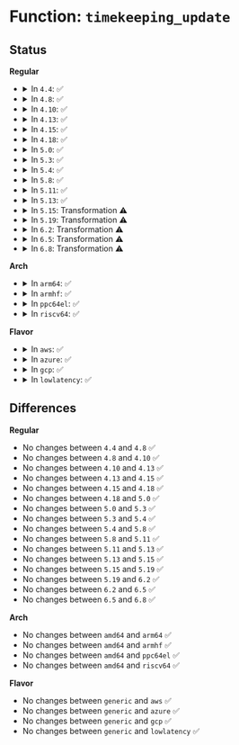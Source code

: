 # Function: <code>timekeeping_update</code>

## Status
<b>Regular</b>
<ul>
<li>
<details>
<summary>In <code>4.4</code>: ✅</summary>

```c
void timekeeping_update(struct timekeeper *tk, unsigned int action);
```

**Collision:** Unique Static

**Inline:** No

**Transformation:** False

**Instances:**

```
In kernel/time/timekeeping.c (ffffffff810f4be0)
Location: kernel/time/timekeeping.c:579
Inline: False
Direct callers:
  - kernel/time/timekeeping.c:timekeeping_inject_offset
  - kernel/time/timekeeping.c:do_settimeofday64
  - kernel/time/timekeeping.c:change_clocksource
  - kernel/time/timekeeping.c:timekeeping_set_tai_offset
  - kernel/time/timekeeping.c:timekeeping_resume
  - kernel/time/timekeeping.c:timekeeping_suspend
  - kernel/time/timekeeping.c:timekeeping_init
  - kernel/time/timekeeping.c:timekeeping_inject_sleeptime64
  - kernel/time/timekeeping.c:update_wall_time
  - kernel/time/timekeeping.c:do_adjtimex
```
**Symbols:**

```
ffffffff810f4be0-ffffffff810f4d2a: timekeeping_update (STB_LOCAL)
```
</details>
</li>
<li>
<details>
<summary>In <code>4.8</code>: ✅</summary>

```c
void timekeeping_update(struct timekeeper *tk, unsigned int action);
```

**Collision:** Unique Static

**Inline:** No

**Transformation:** False

**Instances:**

```
In kernel/time/timekeeping.c (ffffffff810fbda0)
Location: kernel/time/timekeeping.c:584
Inline: False
Direct callers:
  - kernel/time/timekeeping.c:do_adjtimex
  - kernel/time/timekeeping.c:update_wall_time
  - kernel/time/timekeeping.c:timekeeping_suspend
  - kernel/time/timekeeping.c:timekeeping_resume
  - kernel/time/timekeeping.c:timekeeping_inject_sleeptime64
  - kernel/time/timekeeping.c:timekeeping_init
  - kernel/time/timekeeping.c:change_clocksource
  - kernel/time/timekeeping.c:timekeeping_set_tai_offset
  - kernel/time/timekeeping.c:timekeeping_inject_offset
  - kernel/time/timekeeping.c:do_settimeofday64
```
**Symbols:**

```
ffffffff810fbda0-ffffffff810fbeea: timekeeping_update (STB_LOCAL)
```
</details>
</li>
<li>
<details>
<summary>In <code>4.10</code>: ✅</summary>

```c
void timekeeping_update(struct timekeeper *tk, unsigned int action);
```

**Collision:** Unique Static

**Inline:** No

**Transformation:** False

**Instances:**

```
In kernel/time/timekeeping.c (ffffffff810feca0)
Location: kernel/time/timekeeping.c:613
Inline: False
Direct callers:
  - kernel/time/timekeeping.c:do_adjtimex
  - kernel/time/timekeeping.c:update_wall_time
  - kernel/time/timekeeping.c:timekeeping_suspend
  - kernel/time/timekeeping.c:timekeeping_resume
  - kernel/time/timekeeping.c:timekeeping_inject_sleeptime64
  - kernel/time/timekeeping.c:timekeeping_init
  - kernel/time/timekeeping.c:change_clocksource
  - kernel/time/timekeeping.c:timekeeping_set_tai_offset
  - kernel/time/timekeeping.c:timekeeping_inject_offset
  - kernel/time/timekeeping.c:do_settimeofday64
```
**Symbols:**

```
ffffffff810feca0-ffffffff810fedea: timekeeping_update (STB_LOCAL)
```
</details>
</li>
<li>
<details>
<summary>In <code>4.13</code>: ✅</summary>

```c
void timekeeping_update(struct timekeeper *tk, unsigned int action);
```

**Collision:** Unique Static

**Inline:** No

**Transformation:** False

**Instances:**

```
In kernel/time/timekeeping.c (ffffffff81100f70)
Location: kernel/time/timekeeping.c:644
Inline: False
Direct callers:
  - kernel/time/timekeeping.c:do_adjtimex
  - kernel/time/timekeeping.c:update_wall_time
  - kernel/time/timekeeping.c:timekeeping_suspend
  - kernel/time/timekeeping.c:timekeeping_resume
  - kernel/time/timekeeping.c:timekeeping_inject_sleeptime64
  - kernel/time/timekeeping.c:timekeeping_init
  - kernel/time/timekeeping.c:change_clocksource
  - kernel/time/timekeeping.c:timekeeping_inject_offset
  - kernel/time/timekeeping.c:do_settimeofday64
```
**Symbols:**

```
ffffffff81100f70-ffffffff81101085: timekeeping_update (STB_LOCAL)
```
</details>
</li>
<li>
<details>
<summary>In <code>4.15</code>: ✅</summary>

```c
void timekeeping_update(struct timekeeper *tk, unsigned int action);
```

**Collision:** Unique Static

**Inline:** No

**Transformation:** False

**Instances:**

```
In kernel/time/timekeeping.c (ffffffff8110bd90)
Location: kernel/time/timekeeping.c:647
Inline: False
Direct callers:
  - kernel/time/timekeeping.c:do_adjtimex
  - kernel/time/timekeeping.c:update_wall_time
  - kernel/time/timekeeping.c:timekeeping_suspend
  - kernel/time/timekeeping.c:timekeeping_resume
  - kernel/time/timekeeping.c:timekeeping_inject_sleeptime64
  - kernel/time/timekeeping.c:timekeeping_init
  - kernel/time/timekeeping.c:change_clocksource
  - kernel/time/timekeeping.c:timekeeping_inject_offset
  - kernel/time/timekeeping.c:do_settimeofday64
```
**Symbols:**

```
ffffffff8110bd90-ffffffff8110beba: timekeeping_update (STB_LOCAL)
```
</details>
</li>
<li>
<details>
<summary>In <code>4.18</code>: ✅</summary>

```c
void timekeeping_update(struct timekeeper *tk, unsigned int action);
```

**Collision:** Unique Static

**Inline:** No

**Transformation:** False

**Instances:**

```
In kernel/time/timekeeping.c (ffffffff81117940)
Location: kernel/time/timekeeping.c:648
Inline: False
Direct callers:
  - kernel/time/timekeeping.c:do_adjtimex
  - kernel/time/timekeeping.c:update_wall_time
  - kernel/time/timekeeping.c:timekeeping_suspend
  - kernel/time/timekeeping.c:timekeeping_resume
  - kernel/time/timekeeping.c:timekeeping_inject_sleeptime64
  - kernel/time/timekeeping.c:timekeeping_init
  - kernel/time/timekeeping.c:change_clocksource
  - kernel/time/timekeeping.c:timekeeping_inject_offset
```
**Symbols:**

```
ffffffff81117940-ffffffff81117a67: timekeeping_update (STB_LOCAL)
```
</details>
</li>
<li>
<details>
<summary>In <code>5.0</code>: ✅</summary>

```c
void timekeeping_update(struct timekeeper *tk, unsigned int action);
```

**Collision:** Unique Static

**Inline:** No

**Transformation:** False

**Instances:**

```
In kernel/time/timekeeping.c (ffffffff81122f60)
Location: kernel/time/timekeeping.c:655
Inline: False
Direct callers:
  - kernel/time/timekeeping.c:do_adjtimex
  - kernel/time/timekeeping.c:timekeeping_advance
  - kernel/time/timekeeping.c:timekeeping_suspend
  - kernel/time/timekeeping.c:timekeeping_resume
  - kernel/time/timekeeping.c:timekeeping_inject_sleeptime64
  - kernel/time/timekeeping.c:timekeeping_init
  - kernel/time/timekeeping.c:change_clocksource
  - kernel/time/timekeeping.c:timekeeping_inject_offset
```
**Symbols:**

```
ffffffff81122f60-ffffffff81123087: timekeeping_update (STB_LOCAL)
```
</details>
</li>
<li>
<details>
<summary>In <code>5.3</code>: ✅</summary>

```c
void timekeeping_update(struct timekeeper *tk, unsigned int action);
```

**Collision:** Unique Static

**Inline:** No

**Transformation:** False

**Instances:**

```
In kernel/time/timekeeping.c (ffffffff8112d740)
Location: kernel/time/timekeeping.c:661
Inline: False
Direct callers:
  - kernel/time/timekeeping.c:do_adjtimex
  - kernel/time/timekeeping.c:timekeeping_advance
  - kernel/time/timekeeping.c:timekeeping_suspend
  - kernel/time/timekeeping.c:timekeeping_resume
  - kernel/time/timekeeping.c:timekeeping_inject_sleeptime64
  - kernel/time/timekeeping.c:timekeeping_init
  - kernel/time/timekeeping.c:change_clocksource
  - kernel/time/timekeeping.c:timekeeping_inject_offset
```
**Symbols:**

```
ffffffff8112d740-ffffffff8112d867: timekeeping_update (STB_LOCAL)
```
</details>
</li>
<li>
<details>
<summary>In <code>5.4</code>: ✅</summary>

```c
void timekeeping_update(struct timekeeper *tk, unsigned int action);
```

**Collision:** Unique Static

**Inline:** No

**Transformation:** False

**Instances:**

```
In kernel/time/timekeeping.c (ffffffff811396b0)
Location: kernel/time/timekeeping.c:661
Inline: False
Direct callers:
  - kernel/time/timekeeping.c:do_adjtimex
  - kernel/time/timekeeping.c:timekeeping_advance
  - kernel/time/timekeeping.c:timekeeping_suspend
  - kernel/time/timekeeping.c:timekeeping_resume
  - kernel/time/timekeeping.c:timekeeping_inject_sleeptime64
  - kernel/time/timekeeping.c:timekeeping_init
  - kernel/time/timekeeping.c:change_clocksource
  - kernel/time/timekeeping.c:timekeeping_inject_offset
```
**Symbols:**

```
ffffffff811396b0-ffffffff811397d7: timekeeping_update (STB_LOCAL)
```
</details>
</li>
<li>
<details>
<summary>In <code>5.8</code>: ✅</summary>

```c
void timekeeping_update(struct timekeeper *tk, unsigned int action);
```

**Collision:** Unique Static

**Inline:** No

**Transformation:** False

**Instances:**

```
In kernel/time/timekeeping.c (ffffffff811488d0)
Location: kernel/time/timekeeping.c:661
Inline: False
Direct callers:
  - kernel/time/timekeeping.c:do_adjtimex
  - kernel/time/timekeeping.c:timekeeping_advance
  - kernel/time/timekeeping.c:timekeeping_suspend
  - kernel/time/timekeeping.c:timekeeping_resume
  - kernel/time/timekeeping.c:timekeeping_inject_sleeptime64
  - kernel/time/timekeeping.c:timekeeping_init
  - kernel/time/timekeeping.c:change_clocksource
  - kernel/time/timekeeping.c:timekeeping_inject_offset
```
**Symbols:**

```
ffffffff811488d0-ffffffff811489f8: timekeeping_update (STB_LOCAL)
```
</details>
</li>
<li>
<details>
<summary>In <code>5.11</code>: ✅</summary>

```c
void timekeeping_update(struct timekeeper *tk, unsigned int action);
```

**Collision:** Unique Static

**Inline:** No

**Transformation:** False

**Instances:**

```
In kernel/time/timekeeping.c (ffffffff81144d40)
Location: kernel/time/timekeeping.c:738
Inline: False
Direct callers:
  - kernel/time/timekeeping.c:do_adjtimex
  - kernel/time/timekeeping.c:timekeeping_advance
  - kernel/time/timekeeping.c:timekeeping_suspend
  - kernel/time/timekeeping.c:timekeeping_resume
  - kernel/time/timekeeping.c:timekeeping_inject_sleeptime64
  - kernel/time/timekeeping.c:timekeeping_init
  - kernel/time/timekeeping.c:change_clocksource
  - kernel/time/timekeeping.c:timekeeping_inject_offset
```
**Symbols:**

```
ffffffff81144d40-ffffffff81144e68: timekeeping_update (STB_LOCAL)
```
</details>
</li>
<li>
<details>
<summary>In <code>5.13</code>: ✅</summary>

```c
void timekeeping_update(struct timekeeper *tk, unsigned int action);
```

**Collision:** Unique Static

**Inline:** No

**Transformation:** False

**Instances:**

```
In kernel/time/timekeeping.c (ffffffff81145c30)
Location: kernel/time/timekeeping.c:738
Inline: False
Direct callers:
  - kernel/time/timekeeping.c:do_adjtimex
  - kernel/time/timekeeping.c:timekeeping_advance
  - kernel/time/timekeeping.c:timekeeping_suspend
  - kernel/time/timekeeping.c:timekeeping_resume
  - kernel/time/timekeeping.c:timekeeping_inject_sleeptime64
  - kernel/time/timekeeping.c:timekeeping_init
  - kernel/time/timekeeping.c:change_clocksource
  - kernel/time/timekeeping.c:timekeeping_inject_offset
```
**Symbols:**

```
ffffffff81145c30-ffffffff81145d58: timekeeping_update (STB_LOCAL)
```
</details>
</li>
<li>
<details>
<summary>In <code>5.15</code>: Transformation ⚠️</summary>

```c
void timekeeping_update(struct timekeeper *tk, unsigned int action);
```

**Collision:** Unique Static

**Inline:** No

**Transformation:** True

**Instances:**

```
In kernel/time/timekeeping.c (0)
Location: kernel/time/timekeeping.c:738
Inline: False
Direct callers:
  - kernel/time/timekeeping.c:do_adjtimex
  - kernel/time/timekeeping.c:timekeeping_advance
  - kernel/time/timekeeping.c:timekeeping_suspend
  - kernel/time/timekeeping.c:timekeeping_resume
  - kernel/time/timekeeping.c:timekeeping_inject_sleeptime64
  - kernel/time/timekeeping.c:timekeeping_init
  - kernel/time/timekeeping.c:change_clocksource
  - kernel/time/timekeeping.c:timekeeping_inject_offset
```
**Symbols:**

```
ffffffff81169380-ffffffff811694c3: timekeeping_update (STB_LOCAL)
ffffffff81cb0bca-ffffffff81cb0be6: timekeeping_update.cold (STB_LOCAL)
```
</details>
</li>
<li>
<details>
<summary>In <code>5.19</code>: Transformation ⚠️</summary>

```c
void timekeeping_update(struct timekeeper *tk, unsigned int action);
```

**Collision:** Unique Static

**Inline:** No

**Transformation:** True

**Instances:**

```
In kernel/time/timekeeping.c (0)
Location: kernel/time/timekeeping.c:757
Inline: False
Direct callers:
  - kernel/time/timekeeping.c:do_adjtimex
  - kernel/time/timekeeping.c:timekeeping_advance
  - kernel/time/timekeeping.c:timekeeping_suspend
  - kernel/time/timekeeping.c:timekeeping_resume
  - kernel/time/timekeeping.c:timekeeping_inject_sleeptime64
  - kernel/time/timekeeping.c:timekeeping_init
  - kernel/time/timekeeping.c:change_clocksource
  - kernel/time/timekeeping.c:timekeeping_inject_offset
  - kernel/time/timekeeping.c:do_settimeofday64
```
**Symbols:**

```
ffffffff8119cfe0-ffffffff8119d131: timekeeping_update (STB_LOCAL)
ffffffff81e62162-ffffffff81e6217e: timekeeping_update.cold (STB_LOCAL)
```
</details>
</li>
<li>
<details>
<summary>In <code>6.2</code>: Transformation ⚠️</summary>

```c
void timekeeping_update(struct timekeeper *tk, unsigned int action);
```

**Collision:** Unique Static

**Inline:** No

**Transformation:** True

**Instances:**

```
In kernel/time/timekeeping.c (0)
Location: kernel/time/timekeeping.c:757
Inline: False
Direct callers:
  - kernel/time/timekeeping.c:do_adjtimex
  - kernel/time/timekeeping.c:timekeeping_advance
  - kernel/time/timekeeping.c:timekeeping_suspend
  - kernel/time/timekeeping.c:timekeeping_resume
  - kernel/time/timekeeping.c:timekeeping_inject_sleeptime64
  - kernel/time/timekeeping.c:timekeeping_init
  - kernel/time/timekeeping.c:change_clocksource
  - kernel/time/timekeeping.c:timekeeping_inject_offset
  - kernel/time/timekeeping.c:do_settimeofday64
```
**Symbols:**

```
ffffffff811dba90-ffffffff811dbbe1: timekeeping_update (STB_LOCAL)
ffffffff8205afaf-ffffffff8205afcb: timekeeping_update.cold (STB_LOCAL)
```
</details>
</li>
<li>
<details>
<summary>In <code>6.5</code>: Transformation ⚠️</summary>

```c
void timekeeping_update(struct timekeeper *tk, unsigned int action);
```

**Collision:** Unique Static

**Inline:** No

**Transformation:** True

**Instances:**

```
In kernel/time/timekeeping.c (0)
Location: kernel/time/timekeeping.c:757
Inline: False
Direct callers:
  - kernel/time/timekeeping.c:do_adjtimex
  - kernel/time/timekeeping.c:timekeeping_advance
  - kernel/time/timekeeping.c:timekeeping_suspend
  - kernel/time/timekeeping.c:timekeeping_resume
  - kernel/time/timekeeping.c:timekeeping_inject_sleeptime64
  - kernel/time/timekeeping.c:timekeeping_init
  - kernel/time/timekeeping.c:change_clocksource
  - kernel/time/timekeeping.c:timekeeping_inject_offset
  - kernel/time/timekeeping.c:do_settimeofday64
```
**Symbols:**

```
ffffffff811effd0-ffffffff811f0121: timekeeping_update (STB_LOCAL)
ffffffff820d9867-ffffffff820d9883: timekeeping_update.cold (STB_LOCAL)
```
</details>
</li>
<li>
<details>
<summary>In <code>6.8</code>: Transformation ⚠️</summary>

```c
void timekeeping_update(struct timekeeper *tk, unsigned int action);
```

**Collision:** Unique Static

**Inline:** No

**Transformation:** True

**Instances:**

```
In kernel/time/timekeeping.c (0)
Location: kernel/time/timekeeping.c:757
Inline: False
Direct callers:
  - kernel/time/timekeeping.c:do_adjtimex
  - kernel/time/timekeeping.c:timekeeping_advance
  - kernel/time/timekeeping.c:timekeeping_suspend
  - kernel/time/timekeeping.c:timekeeping_resume
  - kernel/time/timekeeping.c:timekeeping_inject_sleeptime64
  - kernel/time/timekeeping.c:timekeeping_init
  - kernel/time/timekeeping.c:change_clocksource
  - kernel/time/timekeeping.c:timekeeping_inject_offset
  - kernel/time/timekeeping.c:do_settimeofday64
```
**Symbols:**

```
ffffffff81206110-ffffffff81206261: timekeeping_update (STB_LOCAL)
ffffffff821b5166-ffffffff821b5182: timekeeping_update.cold (STB_LOCAL)
```
</details>
</li>
</ul>
<b>Arch</b>
<ul>
<li>
<details>
<summary>In <code>arm64</code>: ✅</summary>

```c
void timekeeping_update(struct timekeeper *tk, unsigned int action);
```

**Collision:** Unique Static

**Inline:** No

**Transformation:** False

**Instances:**

```
In kernel/time/timekeeping.c (ffff8000101a3468)
Location: kernel/time/timekeeping.c:661
Inline: False
Direct callers:
  - kernel/time/timekeeping.c:do_adjtimex
  - kernel/time/timekeeping.c:timekeeping_advance
  - kernel/time/timekeeping.c:timekeeping_suspend
  - kernel/time/timekeeping.c:timekeeping_resume
  - kernel/time/timekeeping.c:timekeeping_inject_sleeptime64
  - kernel/time/timekeeping.c:timekeeping_init
  - kernel/time/timekeeping.c:change_clocksource
  - kernel/time/timekeeping.c:timekeeping_inject_offset
```
**Symbols:**

```
ffff8000101a3468-ffff8000101a3598: timekeeping_update (STB_LOCAL)
```
</details>
</li>
<li>
<details>
<summary>In <code>armhf</code>: ✅</summary>

```c
void timekeeping_update(struct timekeeper *tk, unsigned int action);
```

**Collision:** Unique Static

**Inline:** No

**Transformation:** False

**Instances:**

```
In kernel/time/timekeeping.c (c03ed540)
Location: kernel/time/timekeeping.c:661
Inline: False
Direct callers:
  - kernel/time/timekeeping.c:do_adjtimex
  - kernel/time/timekeeping.c:timekeeping_advance
  - kernel/time/timekeeping.c:timekeeping_suspend
  - kernel/time/timekeeping.c:timekeeping_resume
  - kernel/time/timekeeping.c:timekeeping_inject_sleeptime64
  - kernel/time/timekeeping.c:timekeeping_init
  - kernel/time/timekeeping.c:change_clocksource
  - kernel/time/timekeeping.c:timekeeping_inject_offset
```
**Symbols:**

```
c03ed540-c03ed6d8: timekeeping_update (STB_LOCAL)
```
</details>
</li>
<li>
<details>
<summary>In <code>ppc64el</code>: ✅</summary>

```c
void timekeeping_update(struct timekeeper *tk, unsigned int action);
```

**Collision:** Unique Static

**Inline:** No

**Transformation:** False

**Instances:**

```
In kernel/time/timekeeping.c (c000000000204d50)
Location: kernel/time/timekeeping.c:661
Inline: False
Direct callers:
  - kernel/time/timekeeping.c:do_adjtimex
  - kernel/time/timekeeping.c:timekeeping_advance
  - kernel/time/timekeeping.c:timekeeping_suspend
  - kernel/time/timekeeping.c:timekeeping_resume
  - kernel/time/timekeeping.c:timekeeping_inject_sleeptime64
  - kernel/time/timekeeping.c:timekeeping_init
  - kernel/time/timekeeping.c:change_clocksource
  - kernel/time/timekeeping.c:timekeeping_inject_offset
```
**Symbols:**

```
c000000000204d50-c000000000204ef4: timekeeping_update (STB_LOCAL)
```
</details>
</li>
<li>
<details>
<summary>In <code>riscv64</code>: ✅</summary>

```c
void timekeeping_update(struct timekeeper *tk, unsigned int action);
```

**Collision:** Unique Static

**Inline:** No

**Transformation:** False

**Instances:**

```
In kernel/time/timekeeping.c (ffffffe000130092)
Location: kernel/time/timekeeping.c:661
Inline: False
Direct callers:
  - kernel/time/timekeeping.c:do_adjtimex
  - kernel/time/timekeeping.c:timekeeping_advance
  - kernel/time/timekeeping.c:timekeeping_suspend
  - kernel/time/timekeeping.c:timekeeping_resume
  - kernel/time/timekeeping.c:timekeeping_init
  - kernel/time/timekeeping.c:change_clocksource
  - kernel/time/timekeeping.c:timekeeping_inject_offset
```
**Symbols:**

```
ffffffe000130092-ffffffe0001301c2: timekeeping_update (STB_LOCAL)
```
</details>
</li>
</ul>
<b>Flavor</b>
<ul>
<li>
<details>
<summary>In <code>aws</code>: ✅</summary>

```c
void timekeeping_update(struct timekeeper *tk, unsigned int action);
```

**Collision:** Unique Static

**Inline:** No

**Transformation:** False

**Instances:**

```
In kernel/time/timekeeping.c (ffffffff81131e60)
Location: kernel/time/timekeeping.c:661
Inline: False
Direct callers:
  - kernel/time/timekeeping.c:do_adjtimex
  - kernel/time/timekeeping.c:timekeeping_advance
  - kernel/time/timekeeping.c:timekeeping_suspend
  - kernel/time/timekeeping.c:timekeeping_resume
  - kernel/time/timekeeping.c:timekeeping_inject_sleeptime64
  - kernel/time/timekeeping.c:timekeeping_init
  - kernel/time/timekeeping.c:change_clocksource
  - kernel/time/timekeeping.c:timekeeping_inject_offset
```
**Symbols:**

```
ffffffff81131e60-ffffffff81131f87: timekeeping_update (STB_LOCAL)
```
</details>
</li>
<li>
<details>
<summary>In <code>azure</code>: ✅</summary>

```c
void timekeeping_update(struct timekeeper *tk, unsigned int action);
```

**Collision:** Unique Static

**Inline:** No

**Transformation:** False

**Instances:**

```
In kernel/time/timekeeping.c (ffffffff811248c0)
Location: kernel/time/timekeeping.c:661
Inline: False
Direct callers:
  - kernel/time/timekeeping.c:do_adjtimex
  - kernel/time/timekeeping.c:timekeeping_advance
  - kernel/time/timekeeping.c:timekeeping_suspend
  - kernel/time/timekeeping.c:timekeeping_resume
  - kernel/time/timekeeping.c:timekeeping_inject_sleeptime64
  - kernel/time/timekeeping.c:timekeeping_init
  - kernel/time/timekeeping.c:change_clocksource
  - kernel/time/timekeeping.c:timekeeping_inject_offset
```
**Symbols:**

```
ffffffff811248c0-ffffffff811249e7: timekeeping_update (STB_LOCAL)
```
</details>
</li>
<li>
<details>
<summary>In <code>gcp</code>: ✅</summary>

```c
void timekeeping_update(struct timekeeper *tk, unsigned int action);
```

**Collision:** Unique Static

**Inline:** No

**Transformation:** False

**Instances:**

```
In kernel/time/timekeeping.c (ffffffff8112fb80)
Location: kernel/time/timekeeping.c:661
Inline: False
Direct callers:
  - kernel/time/timekeeping.c:do_adjtimex
  - kernel/time/timekeeping.c:timekeeping_advance
  - kernel/time/timekeeping.c:timekeeping_suspend
  - kernel/time/timekeeping.c:timekeeping_resume
  - kernel/time/timekeeping.c:timekeeping_inject_sleeptime64
  - kernel/time/timekeeping.c:timekeeping_init
  - kernel/time/timekeeping.c:change_clocksource
  - kernel/time/timekeeping.c:timekeeping_inject_offset
```
**Symbols:**

```
ffffffff8112fb80-ffffffff8112fca7: timekeeping_update (STB_LOCAL)
```
</details>
</li>
<li>
<details>
<summary>In <code>lowlatency</code>: ✅</summary>

```c
void timekeeping_update(struct timekeeper *tk, unsigned int action);
```

**Collision:** Unique Static

**Inline:** No

**Transformation:** False

**Instances:**

```
In kernel/time/timekeeping.c (ffffffff8113c5a0)
Location: kernel/time/timekeeping.c:661
Inline: False
Direct callers:
  - kernel/time/timekeeping.c:do_adjtimex
  - kernel/time/timekeeping.c:timekeeping_advance
  - kernel/time/timekeeping.c:timekeeping_suspend
  - kernel/time/timekeeping.c:timekeeping_resume
  - kernel/time/timekeeping.c:timekeeping_inject_sleeptime64
  - kernel/time/timekeeping.c:timekeeping_init
  - kernel/time/timekeeping.c:change_clocksource
  - kernel/time/timekeeping.c:timekeeping_inject_offset
```
**Symbols:**

```
ffffffff8113c5a0-ffffffff8113c6c7: timekeeping_update (STB_LOCAL)
```
</details>
</li>
</ul>

## Differences
<b>Regular</b>
<ul>
<li>
No changes between <code>4.4</code> and <code>4.8</code> ✅
</li>
<li>
No changes between <code>4.8</code> and <code>4.10</code> ✅
</li>
<li>
No changes between <code>4.10</code> and <code>4.13</code> ✅
</li>
<li>
No changes between <code>4.13</code> and <code>4.15</code> ✅
</li>
<li>
No changes between <code>4.15</code> and <code>4.18</code> ✅
</li>
<li>
No changes between <code>4.18</code> and <code>5.0</code> ✅
</li>
<li>
No changes between <code>5.0</code> and <code>5.3</code> ✅
</li>
<li>
No changes between <code>5.3</code> and <code>5.4</code> ✅
</li>
<li>
No changes between <code>5.4</code> and <code>5.8</code> ✅
</li>
<li>
No changes between <code>5.8</code> and <code>5.11</code> ✅
</li>
<li>
No changes between <code>5.11</code> and <code>5.13</code> ✅
</li>
<li>
No changes between <code>5.13</code> and <code>5.15</code> ✅
</li>
<li>
No changes between <code>5.15</code> and <code>5.19</code> ✅
</li>
<li>
No changes between <code>5.19</code> and <code>6.2</code> ✅
</li>
<li>
No changes between <code>6.2</code> and <code>6.5</code> ✅
</li>
<li>
No changes between <code>6.5</code> and <code>6.8</code> ✅
</li>
</ul>
<b>Arch</b>
<ul>
<li>
No changes between <code>amd64</code> and <code>arm64</code> ✅
</li>
<li>
No changes between <code>amd64</code> and <code>armhf</code> ✅
</li>
<li>
No changes between <code>amd64</code> and <code>ppc64el</code> ✅
</li>
<li>
No changes between <code>amd64</code> and <code>riscv64</code> ✅
</li>
</ul>
<b>Flavor</b>
<ul>
<li>
No changes between <code>generic</code> and <code>aws</code> ✅
</li>
<li>
No changes between <code>generic</code> and <code>azure</code> ✅
</li>
<li>
No changes between <code>generic</code> and <code>gcp</code> ✅
</li>
<li>
No changes between <code>generic</code> and <code>lowlatency</code> ✅
</li>
</ul>
